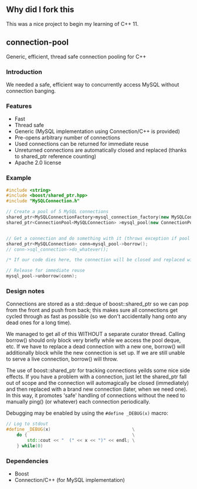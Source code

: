 ## Why did I fork this
This was a nice project to begin my learning of C++ 11.


## connection-pool

Generic, efficient, thread safe connection pooling for C++

### Introduction

We needed a safe, efficient way to concurrently access MySQL without connection banging.  

### Features

- Fast
- Thread safe
- Generic (MySQL implementation using Connection/C++ is provided)
- Pre-opens arbitrary number of connections
- Used connections can be returned for immediate reuse
- Unreturned connections are automatically closed and replaced (thanks to shared_ptr reference counting)
- Apache 2.0 license


### Example
```cpp
#include <string>
#include <boost/shared_ptr.hpp>
#include "MySQLConnection.h"

// Create a pool of 5 MySQL connections
shared_ptr<MySQLConnectionFactory>mysql_connection_factory(new MySQLConnectionFactory("mysql_server","mysql_username","mysql_password"));
shared_ptr<ConnectionPool<MySQLConnection> >mysql_pool(new ConnectionPool<MySQLConnection>(5, mysql_connection_factory));


// Get a connection and do something with it (throws exception if pool is completely used)
shared_ptr<MySQLConnection> conn=mysql_pool->borrow();	
// conn->sql_connection->do_whatever();

/* If our code dies here, the connection will be closed and replaced with a new one! :) */

// Release for immediate reuse
mysql_pool->unborrow(conn);

```

### Design notes
Connections are stored as a std::deque of boost::shared_ptr so we can pop from the front and push from back; this makes sure all connections get cycled through as fast as possible (so we don't accidentally hang onto any dead ones for a long time).

We managed to get all of this WITHOUT a separate curator thread.  Calling borrow() should only block very briefly while we access the pool deque, etc.  If we have to replace a dead connection with a new one, borrow() will additionally block while the new connection is set up.  If we are still unable to serve a live connection, borrow() will throw.

The use of boost::shared_ptr for tracking connections yeilds some nice side effects. If you have a problem with a connection, just let the shared_ptr fall out of scope and the connection will automagically be closed (immediately) and then replaced with a brand new connection (later, when we need one).  In this way, it promotes 'safe' handling of connections without the need to manually ping() (or whatever) each connection periodically.

Debugging may be enabled by using the ```#define _DEBUG(x)``` macro:

```cpp
// Log to stdout
#define _DEBUG(x) 								\
	do { 										\
		std::cout << "  (" << x << ")" << endl;	\
	} while(0)

```


### Dependencies

- Boost
- Connection/C++ (for MySQL implementation)




